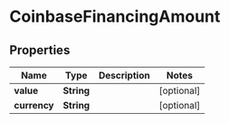 
# CoinbaseFinancingAmount

## Properties
Name | Type | Description | Notes
------------ | ------------- | ------------- | -------------
**value** | **String** |  |  [optional]
**currency** | **String** |  |  [optional]



